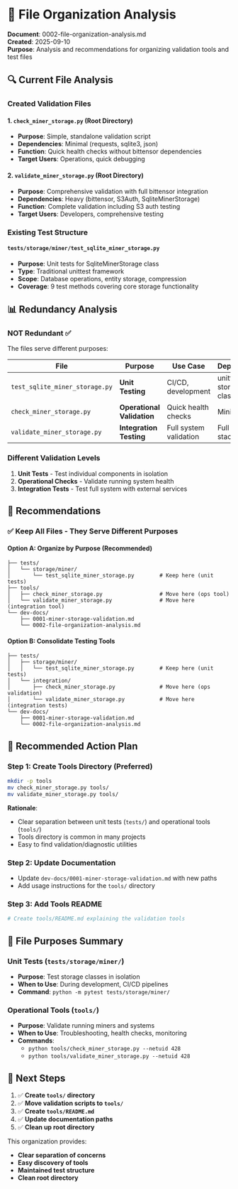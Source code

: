 # 📁 File Organization Analysis

**Document**: 0002-file-organization-analysis.md  
**Created**: 2025-09-10  
**Purpose**: Analysis and recommendations for organizing validation tools and test files

## 🔍 Current File Analysis

### Created Validation Files

#### 1. `check_miner_storage.py` (Root Directory)
- **Purpose**: Simple, standalone validation script
- **Dependencies**: Minimal (requests, sqlite3, json)
- **Function**: Quick health checks without bittensor dependencies
- **Target Users**: Operations, quick debugging

#### 2. `validate_miner_storage.py` (Root Directory)  
- **Purpose**: Comprehensive validation with full bittensor integration
- **Dependencies**: Heavy (bittensor, S3Auth, SqliteMinerStorage)
- **Function**: Complete validation including S3 auth testing
- **Target Users**: Developers, comprehensive testing

### Existing Test Structure

#### `tests/storage/miner/test_sqlite_miner_storage.py`
- **Purpose**: Unit tests for SqliteMinerStorage class
- **Type**: Traditional unittest framework
- **Scope**: Database operations, entity storage, compression
- **Coverage**: 9 test methods covering core storage functionality

## 📊 Redundancy Analysis

### **NOT Redundant** ✅
The files serve different purposes:

| File | Purpose | Use Case | Dependencies |
|------|---------|----------|-------------|
| `test_sqlite_miner_storage.py` | **Unit Testing** | CI/CD, development | unittest, storage classes |
| `check_miner_storage.py` | **Operational Validation** | Quick health checks | Minimal |
| `validate_miner_storage.py` | **Integration Testing** | Full system validation | Full bittensor stack |

### **Different Validation Levels**
1. **Unit Tests** - Test individual components in isolation
2. **Operational Checks** - Validate running system health
3. **Integration Tests** - Test full system with external services

## 🎯 Recommendations

### ✅ **Keep All Files** - They Serve Different Purposes

#### **Option A: Organize by Purpose (Recommended)**
```
├── tests/
│   └── storage/miner/
│       └── test_sqlite_miner_storage.py        # Keep here (unit tests)
├── tools/
│   ├── check_miner_storage.py                  # Move here (ops tool)
│   └── validate_miner_storage.py               # Move here (integration tool)
└── dev-docs/
    ├── 0001-miner-storage-validation.md
    └── 0002-file-organization-analysis.md
```

#### **Option B: Consolidate Testing Tools**
```
├── tests/
│   ├── storage/miner/
│   │   └── test_sqlite_miner_storage.py        # Keep here (unit tests)
│   └── integration/
│       ├── check_miner_storage.py              # Move here (ops validation)
│       └── validate_miner_storage.py           # Move here (integration tests)
└── dev-docs/
    ├── 0001-miner-storage-validation.md
    └── 0002-file-organization-analysis.md
```

## 🚀 **Recommended Action Plan**

### **Step 1: Create Tools Directory** (Preferred)
```bash
mkdir -p tools
mv check_miner_storage.py tools/
mv validate_miner_storage.py tools/
```

**Rationale**: 
- Clear separation between unit tests (`tests/`) and operational tools (`tools/`)
- Tools directory is common in many projects
- Easy to find validation/diagnostic utilities

### **Step 2: Update Documentation**
- Update `dev-docs/0001-miner-storage-validation.md` with new paths
- Add usage instructions for the `tools/` directory

### **Step 3: Add Tools README**
```bash
# Create tools/README.md explaining the validation tools
```

## 📝 **File Purposes Summary**

### **Unit Tests** (`tests/storage/miner/`)
- **Purpose**: Test storage classes in isolation
- **When to Use**: During development, CI/CD pipelines
- **Command**: `python -m pytest tests/storage/miner/`

### **Operational Tools** (`tools/`)
- **Purpose**: Validate running miners and systems
- **When to Use**: Troubleshooting, health checks, monitoring
- **Commands**: 
  - `python tools/check_miner_storage.py --netuid 428`
  - `python tools/validate_miner_storage.py --netuid 428`

## 🎯 **Next Steps**

1. ✅ **Create `tools/` directory**
2. ✅ **Move validation scripts to `tools/`**
3. ✅ **Create `tools/README.md`**
4. ✅ **Update documentation paths**
5. ✅ **Clean up root directory**

This organization provides:
- **Clear separation of concerns**
- **Easy discovery of tools**
- **Maintained test structure**
- **Clean root directory**
